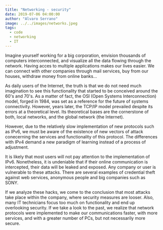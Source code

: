 ```yaml
---
title: "Networking - security"
date: 2019-07-06 04:00:00
author: "Alvaro Serrano"
image: ../../images/networks.jpeg
tags:
  - code
  - networking
  - IT
---
```


Imagine yourself working for a big corporation, envision thousands of computers interconnected, and visualize all the data flowing through the network. Having acces to multiple applications makes our lives easier. We can connect with other companies through mail services, buy from our houses, withdraw money from online banks...

As daily users of the Internet, the truth is that we do not need much imagination to see this functionality that started to be conceived around the 60's and 70's. As a matter of fact, the OSI (Open Systems Interconnection) model, forged in 1984, was set as a reference for the future of systems connectivity. However, years later, the TCP/IP model prevailed despite its errors at a theoretical level. Its theoretical bases are the cornerstone of both, local networks, and the global network (the Internet).

However, due to the relatively slow implementation of new protocols such as IPv6, we must be aware of the existence of new vectors of attack conecerning the services and functionality of this protocol. The differences with IPv4 demand a new paradigm of learning instead of a process of adjustment.

It is likely that most users will not pay attention to the implementation of IPv6. Nonetheless, it is undeniable that if their online communication is intercepted, their data will be leaked and exposed. Any company or user is vulnerable to these attacks. There are several examples of credential theft against web services, anonymous people and big companies such as SONY.

If we analyze these hacks, we come to the conclusion that most attacks take place within the company, where security measures are looser. Also, many IT technicians focus too much on functionality and end up overlooking security. If we take a look to the past, we realize that network protocols were implemented to make our communications faster, with more services, and with a greater number of PCs, but not necessarily more secure.
